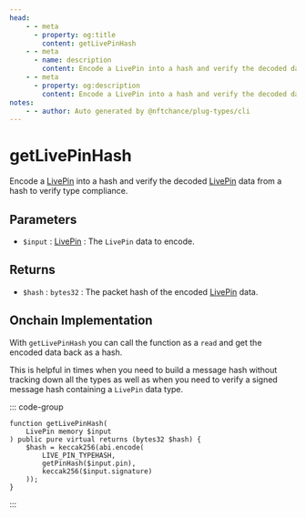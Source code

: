 ```yaml
---
head:
    - - meta
      - property: og:title
        content: getLivePinHash
    - - meta
      - name: description
        content: Encode a LivePin into a hash and verify the decoded data to verify type compliance.
    - - meta
      - property: og:description
        content: Encode a LivePin into a hash and verify the decoded data to verify type compliance.
notes:
    - - author: Auto generated by @nftchance/plug-types/cli
---
```

        
# getLivePinHash

Encode a [LivePin](/generated/base-types/LivePin) into a hash and verify the decoded [LivePin](/generated/base-types/LivePin) data from a hash to verify type compliance.

## Parameters

- `$input` : [LivePin](/generated/base-types/LivePin) : The `LivePin` data to encode.

## Returns

- `$hash` : `bytes32` : The packet hash of the encoded [LivePin](/generated/base-types/LivePin) data.

## Onchain Implementation

With `getLivePinHash` you can call the function as a `read` and get the encoded data back as a hash. 
        
This is helpful in times when you need to build a message hash without tracking down all the types as well as when you need to verify a signed message hash containing a `LivePin` data type.

::: code-group

``` solidity [Types.sol:getLivePinHash]
function getLivePinHash(
	LivePin memory $input
) public pure virtual returns (bytes32 $hash) {
	$hash = keccak256(abi.encode(
		LIVE_PIN_TYPEHASH,
		getPinHash($input.pin),
		keccak256($input.signature)
	));
}
``` 

:::